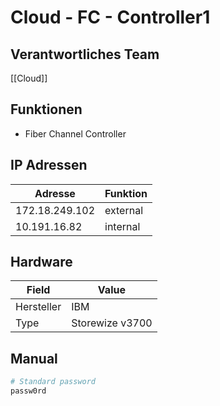 # Cloud - FC - Controller1
## Verantwortliches Team
[[Cloud]]
## Funktionen
- Fiber Channel Controller
## IP Adressen

| Adresse        | Funktion |
| -------------- | -------- |
| 172.18.249.102 | external |
| 10.191.16.82   | internal |
## Hardware

| Field      | Value           |
| ---------- | --------------- |
| Hersteller | IBM             |
| Type       | Storewize v3700 |
## Manual
```bash
# Standard password
passw0rd
```